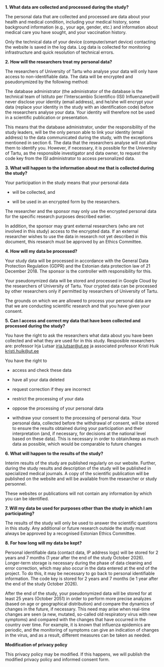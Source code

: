 **1. What data are collected and processed during the study?**

The personal data that are collected and processed are data about your
health and medical condition, including your medical history, some
background information (e.g., your age, gender, etc.) and information
about medical care you have sought, and your vaccination history.

Only the technical data of your device (computer/smart device)
contacting the website is saved in the log data. Log data is collected
for monitoring infrastructure and quick resolution of technical errors.

**2. How will the researchers treat my personal data?**

The researchers of University of Tartu who analyse your data will only
have access to non-identifiable data. The data will be encrypted and
pseudonymized by the following method:

The database administrator (the administrator of the database is the
technical team of Istituto per l'Interscambio Scientifico (ISI)
Influenzanet)will never disclose your identity (email address), and
he/she will encrypt your data (replace your identity in the study with
an identification code) before the researchers analyse your data. Your
identity will therefore not be used in a scientific publication or
presentation.

This means that the database administrator, under the responsibility of
the study leaders, will be the only person able to link your identity
(email address) to the data communicated during the study, with the
exceptions mentioned in section 6. The data that the researchers analyse
will not allow them to identify you. However, if necessary, it is
possible for the University of Tartu, as the responsible investigator
and data owner, to request the code key from the ISI administrator to
access personalized data.

**3. What will happen to the information about me that is collected
during the study?**

Your participation in the study means that your personal data

-   will be collected, and

-   will be used in an encrypted form by the researchers.

The researcher and the sponsor may only use the encrypted personal data
for the specific research purposes described earlier.

In addition, the sponsor may grant external researchers (who are not
involved in this study) access to the encrypted data. If an external
researcher wishes to use the data in research not yet described in this
document, this research must be approved by an Ethics Committee.

**4. How will my data be processed?**

Your study data will be processed in accordance with the General Data
Protection Regulation (GDPR) and the Estonian data protection law of 21
December 2018. The sponsor is the controller with responsibility for
this.

Your pseudonymized data will be stored and processed in Google Cloud by
the researchers of University of Tartu. Your crypted data can be
processed by other researchers only if permitted by researchers of
University of Tartu.

The grounds on which we are allowed to process your personal data are
that we are conducting scientific research and that you have given your
consent.

**5. Can I access and correct my data that have been collected and
processed during the study?**

You have the right to ask the researchers what data about you have been
collected and what they are used for in this study. Resposible
researchers are: professor Irja Lutsar <irja.lutsar@ut.ee> ja associated
professor Kristi Huik <kristi.huik@ut.ee>

You have the right to

-   access and check these data

-   have all your data deleted

-   request correction if they are incorrect

-   restrict the processing of your data

-   oppose the processing of your personal data

-   withdraw your consent to the processing of personal data. Your
    personal data, collected before the withdrawal of consent, will be
    stored to ensure the results obtained during your participation and
    their interpretation (and, if necessary, for decisions at the
    national level based on these data). This is necessary in order to
    obtain/keep as much data as possible, which would be comparable to
    future changes

**6. What will happen to the results of the study?**

Interim results of the study are published regularly on our website.
Further, during the study results and description of the study will be
published in specialized medical journals. A copy of the scientific
publication will be published on the website and will be available from
the researcher or study personnel.

These websites or publications will not contain any information by which
you can be identified.

**7. Will my data be used for purposes other than the study in which I
am participating?**

The results of the study will only be used to answer the scientific
questions in this study. Any additional or future research outside the
study must always be approved by a recognised Estonian Ethics Committee.

**8. For how long will my data be kept?**

Personal identifiable data (contact data, IP address logs) will be
stored for 2 years and 7 months (1 year after the end of the study
October 2026). Longer-term storage is necessary during the phase of data
cleaning and error correction, which may also occur in the data entered
at the end of the project. To do this, it may be necessary to go back to
personal identifiable information. The code key is stored for 2 years
and 7 months (ie 1 year after the end of the study October 2026).

After the end of the study, your pseudonymized data will be stored for
at least 25 years (October 2051) in order to perform more precise
analyzes (based on age or geographical distribution) and compare the
dynamics of changes in the future, if necessary. This need may arise
when real-time changes are seen (a new, mutated, so-called old
respiratory virus with new symptoms) and compared with the changes that
have occurred in the country over time. For example, it is known that
influenza epidemics are periodic, and the monitoring of symptoms can
give an indication of changes in the virus, and as a result, different
measures can be taken as needed.

**Modification of privacy policy**

This privacy policy may be modified. If this happens, we will publish
the modified privacy policy and informed consent form.